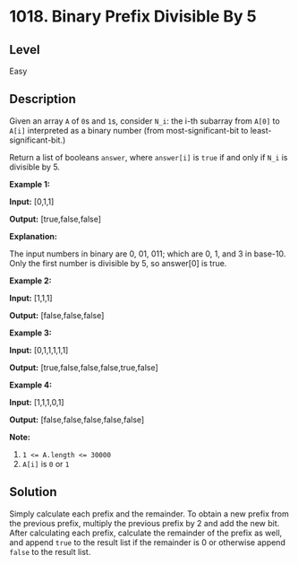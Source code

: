 # 1018. Binary Prefix Divisible By 5
## Level
Easy

## Description
Given an array `A` of `0`s and `1`s, consider `N_i`: the i-th subarray from `A[0]` to `A[i]` interpreted as a binary number (from most-significant-bit to least-significant-bit.)

Return a list of booleans `answer`, where `answer[i]` is `true` if and only if `N_i` is divisible by 5.

**Example 1:**

**Input:** [0,1,1]

**Output:** [true,false,false]

**Explanation:**

The input numbers in binary are 0, 01, 011; which are 0, 1, and 3 in base-10.  Only the first number is divisible by 5, so answer[0] is true.

**Example 2:**

**Input:** [1,1,1]

**Output:** [false,false,false]

**Example 3:**

**Input:** [0,1,1,1,1,1]

**Output:** [true,false,false,false,true,false]

**Example 4:**

**Input:** [1,1,1,0,1]

**Output:** [false,false,false,false,false]

**Note:**

1. `1 <= A.length <= 30000`
2. `A[i]` is `0` or `1`

## Solution
Simply calculate each prefix and the remainder. To obtain a new prefix from the previous prefix, multiply the previous prefix by 2 and add the new bit. After calculating each prefix, calculate the remainder of the prefix as well, and append `true` to the result list if the remainder is 0 or otherwise append `false` to the result list.
